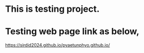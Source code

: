 # This is testing project.
# Testing web page link as below,
https://sirdid2024.github.io/pyaetunphyo.github.io/
